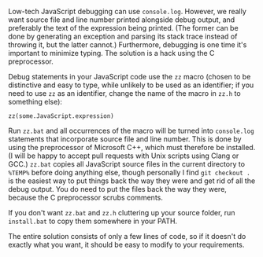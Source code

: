 Low-tech JavaScript debugging can use `console.log`. However, we really want source file and line number printed alongside debug output,  and preferably the text of the expression being printed. (The former can be done by generating an exception and parsing its stack trace instead of throwing it, but the latter cannot.) Furthermore, debugging is one time it's important to minimize typing. The solution is a hack using the C preprocessor.

Debug statements in your JavaScript code use the `zz` macro (chosen to be distinctive and easy to type, while unlikely to be used as an identifier; if you need to use `zz` as an identifier, change the name of the macro in `zz.h` to something else):

```
zz(some.JavaScript.expression)
```

Run `zz.bat` and all occurrences of the macro will be turned into `console.log` statements that incorporate source file and line number. This is done by using the preprocessor of Microsoft C++, which must therefore be installed. (I will be happy to accept pull requests with Unix scripts using Clang or GCC.) `zz.bat` copies all JavaScript source files in the current directory to `%TEMP%` before doing anything else, though personally I find `git checkout .` is the easiest way to put things back the way they were and get rid of all the debug output. You do need to put the files back the way they were, because the C preprocessor scrubs comments.

If you don't want `zz.bat` and `zz.h` cluttering up your source folder, run `install.bat` to copy them somewhere in your PATH.

The entire solution consists of only a few lines of code, so if it doesn't do exactly what you want, it should be easy to modify to your requirements.
